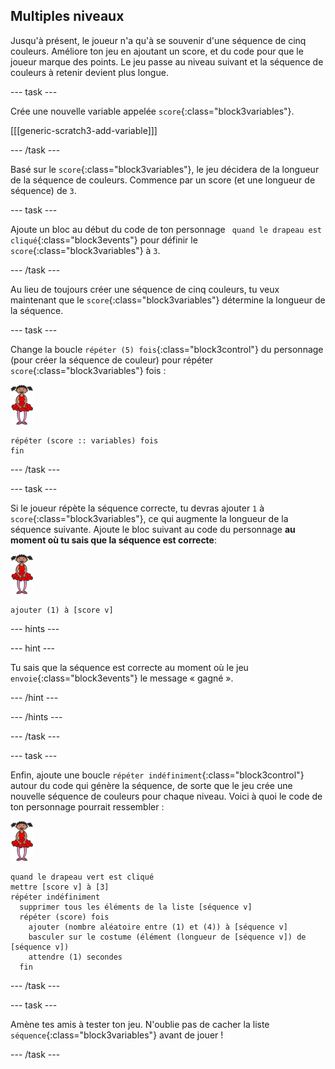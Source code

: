 ## Multiples niveaux

Jusqu'à présent, le joueur n'a qu'à se souvenir d'une séquence de cinq couleurs. Améliore ton jeu en ajoutant un score, et du code pour que le joueur marque des points. Le jeu passe au niveau suivant et la séquence de couleurs à retenir devient plus longue.

\--- task \---

Crée une nouvelle variable appelée `score`{:class="block3variables"}.

[[[generic-scratch3-add-variable]]]

\--- /task \---

Basé sur le `score`{:class="block3variables"}, le jeu décidera de la longueur de la séquence de couleurs. Commence par un score (et une longueur de séquence) de `3`.

\--- task \---

Ajoute un bloc au début du code de ton personnage ` quand le drapeau est cliqué`{:class="block3events"} pour définir le `score`{:class="block3variables"} à `3`.

\--- /task \---

Au lieu de toujours créer une séquence de cinq couleurs, tu veux maintenant que le `score`{:class="block3variables"} détermine la longueur de la séquence.

\--- task \---

Change la boucle `répéter (5) fois`{:class="block3control"} du personnage (pour créer la séquence de couleur) pour répéter `score`{:class="block3variables"} fois :

![sprites](images/ballerina.png)

```blocks3
répéter (score :: variables) fois
fin
```

\--- /task \---

\--- task \---

Si le joueur répète la séquence correcte, tu devras ajouter `1` à `score`{:class="block3variables"}, ce qui augmente la longueur de la séquence suivante. Ajoute le bloc suivant au code du personnage **au moment où tu sais que la séquence est correcte**:

![sprites](images/ballerina.png)

```blocks3
ajouter (1) à [score v]
```

\--- hints \---

\--- hint \---

Tu sais que la séquence est correcte au moment où le jeu `envoie`{:class="block3events"} le message « gagné ».

\--- /hint \---

\--- /hints \---

\--- /task \---

\--- task \---

Enfin, ajoute une boucle `répéter indéfiniment`{:class="block3control"} autour du code qui génère la séquence, de sorte que le jeu crée une nouvelle séquence de couleurs pour chaque niveau. Voici à quoi le code de ton personnage pourrait ressembler :

![ballerine](images/ballerina.png)

```blocks3
quand le drapeau vert est cliqué
mettre [score v] à [3]
répéter indéfiniment 
  supprimer tous les éléments de la liste [séquence v]
  répéter (score) fois 
    ajouter (nombre aléatoire entre (1) et (4)) à [séquence v]
    basculer sur le costume (élément (longueur de [séquence v]) de [séquence v])
    attendre (1) secondes
  fin
```

\--- /task \---

\--- task \---

Amène tes amis à tester ton jeu. N'oublie pas de cacher la liste `séquence`{:class="block3variables"} avant de jouer !

\--- /task \---
